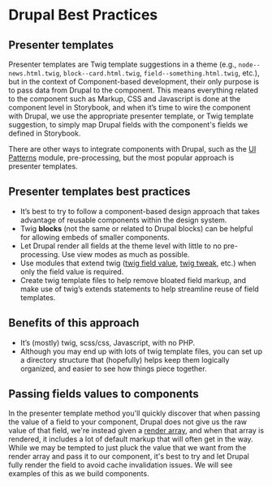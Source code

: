 # Drupal Best Practices

## Presenter templates

Presenter templates are Twig template suggestions in a theme (e.g., `node--news.html.twig`, `block--card.html.twig`, `field--something.html.twig`, etc.), but in the context of Component-based development, their only purpose is to pass data from Drupal to the component. This means everything related to the component such as Markup, CSS and Javascript is done at the component level in Storybook, and when it’s time to wire the component with Drupal, we use the appropriate presenter template, or Twig template suggestion, to simply map Drupal fields with the component's fields we defined in Storybook.

There are other ways to integrate components with Drupal, such as the [UI Patterns](https://www.drupal.org/project/ui\_patterns) module, pre-processing, but the most popular approach is presenter templates.

## Presenter templates best practices

* It’s best to try to follow a component-based design approach that takes advantage of reusable components within the design system.
* Twig **blocks** (not the same or related to Drupal blocks) can be helpful for allowing embeds of smaller components.
* Let Drupal render all fields at the theme level with little to no pre-processing. Use view modes as much as possible.
* Use modules that extend twig ([twig field value](https://www.drupal.org/project/twig\_field\_value), [twig tweak](https://www.drupal.org/project/twig\_tweak), etc.) when only the field value is required.
* Create twig template files to help remove bloated field markup, and make use of twig’s extends statements to help streamline reuse of field templates.

## Benefits of this approach

* It’s (mostly) twig, scss/css, Javascript, with no PHP.
* Although you may end up with lots of twig template files, you can set up a directory structure that (hopefully) helps keep them logically organized, and easier to see how things piece together.

## Passing fields values to components

In the presenter template method you'll quickly discover that when passing the value of a field to your component, Drupal does not give us the raw value of that field, we're instead given a [render array](https://www.drupal.org/docs/8/api/render-api/render-arrays), and when that array is rendered, it includes a lot of default markup that will often get in the way. While we may be tempted to just pluck the value that we want from the render array and pass it to our component, it's best to try and let Drupal fully render the field to avoid cache invalidation issues. We will see examples of this as we build components.
